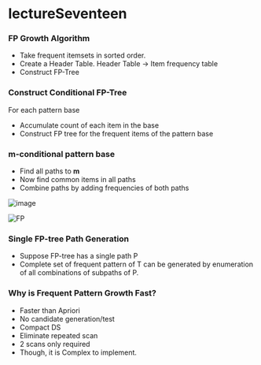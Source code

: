# lectureSeventeen

### FP Growth Algorithm

* Take frequent itemsets in sorted order.
* Create a Header Table. Header Table -> Item frequency table
* Construct FP-Tree

### Construct Conditional FP-Tree

For each pattern base
* Accumulate count of each item in the base
* Construct FP tree for the frequent items of the pattern base

### m-conditional pattern base
* Find all paths to **m**
* Now find common items in all paths
* Combine paths by adding frequencies of both paths

![image](https://user-images.githubusercontent.com/47717492/109451375-4d33cc00-7a73-11eb-80f6-909d5502f09e.png)

![FP](https://user-images.githubusercontent.com/47717492/109451445-7b191080-7a73-11eb-8b08-76a41f66528d.PNG)

### Single FP-tree Path Generation

* Suppose FP-tree has a single path P
* Complete set of frequent pattern of T can be generated by enumeration of all combinations of subpaths of P.

### Why is Frequent Pattern Growth Fast?

* Faster than Apriori
* No candidate generation/test
* Compact DS
* Eliminate repeated scan
* 2 scans only required
* Though, it is Complex to implement.
